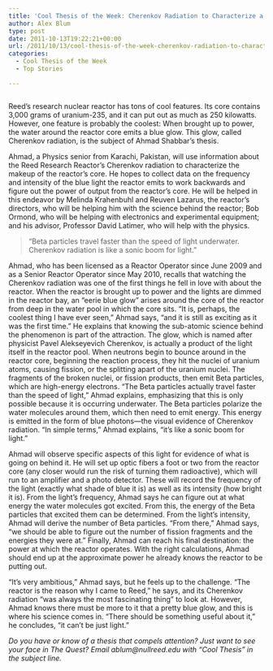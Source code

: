 ```yaml
---
title: 'Cool Thesis of the Week: Cherenkov Radiation to Characterize a Reactor'
author: Alex Blum
type: post
date: 2011-10-13T19:22:21+00:00
url: /2011/10/13/cool-thesis-of-the-week-cherenkov-radiation-to-characterize-a-reactor/
categories:
  - Cool Thesis of the Week
  - Top Stories

---
```

_<a href="http://www.reedquest.org/2011/10/cool-thesis-of-the-week-cherenkov-radiation-to-characterize-a-reactor/ctw-ahmad/" rel="attachment wp-att-1367"><img class="aligncenter size-full wp-image-1367" title="CTW Ahmad" src="https://i2.wp.com/www.reedquest.org/wp-content/uploads/2012/02/CTW-Ahmad.png?resize=770%2C430" alt="" data-recalc-dims="1" /></a>_

Reed&#8217;s research nuclear reactor has tons of cool features. Its core contains 3,000 grams of uranium-235, and it can put out as much as 250 kilowatts. However, one feature is probably the coolest: When brought up to power, the water around the reactor core emits a blue glow. This glow, called Cherenkov radiation, is the subject of Ahmad Shabbar&#8217;s thesis.

Ahmad, a Physics senior from Karachi, Pakistan, will use information about the Reed Research Reactor&#8217;s Cherenkov radiation to characterize the makeup of the reactor&#8217;s core. He hopes to collect data on the frequency and intensity of the blue light the reactor emits to work backwards and figure out the power of output from the reactor&#8217;s core. He will be helped in this endeavor by Melinda Krahenbuhl and Reuven Lazarus, the reactor&#8217;s directors, who will be helping him with the science behind the reactor; Bob Ormond, who will be helping with electronics and experimental equipment; and his advisor, Professor David Latimer, who will help with the physics.

> “Beta particles travel faster than the speed of light underwater. Cherenkov radiation is like a sonic boom for light.”

Ahmad, who has been licensed as a Reactor Operator since June 2009 and as a Senior Reactor Operator since May 2010, recalls that watching the Cherenkov radiation was one of the first things he fell in love with about the reactor. When the reactor is brought up to power and the lights are dimmed in the reactor bay, an “eerie blue glow” arises around the core of the reactor from deep in the water pool in which the core sits. “It is, perhaps, the coolest thing I have ever seen,” Ahmad says, “and it is still as exciting as it was the first time.” He explains that knowing the sub-atomic science behind the phenomenon is part of the attraction. The glow, which is named after physicist Pavel Alekseyevich Cherenkov, is actually a product of the light itself in the reactor pool. When neutrons begin to bounce around in the reactor core, beginning the reaction process, they hit the nuclei of uranium atoms, causing fission, or the splitting apart of the uranium nuclei. The fragments of the broken nuclei, or fission products, then emit Beta particles, which are high-energy electrons. “The Beta particles actually travel faster than the speed of light,” Ahmad explains, emphasizing that this is only possible because it is occurring underwater. The Beta particles polarize the water molecules around them, which then need to emit energy. This energy is emitted in the form of blue photons—the visual evidence of Cherenkov radiation. “In simple terms,” Ahmad explains, “it&#8217;s like a sonic boom for light.”

Ahmad will observe specific aspects of this light for evidence of what is going on behind it. He will set up optic fibers a foot or two from the reactor core (any closer would run the risk of turning them radioactive), which will run to an amplifier and a photo detector. These will record the frequency of the light (exactly what shade of blue it is) as well as its intensity (how bright it is). From the light&#8217;s frequency, Ahmad says he can figure out at what energy the water molecules got excited. From this, the energy of the Beta particles that excited them can be determined. From the light&#8217;s intensity, Ahmad will derive the number of Beta particles. “From there,” Ahmad says, “we should be able to figure out the number of fission fragments and the energies they were at.” Finally, Ahmad can reach his final destination: the power at which the reactor operates. With the right calculations, Ahmad should end up at the approximate power he already knows the reactor to be putting out.

“It&#8217;s very ambitious,” Ahmad says, but he feels up to the challenge. “The reactor is the reason why I came to Reed,” he says, and its Cherenkov radiation “was always the most fascinating thing” to look at. However, Ahmad knows there must be more to it that a pretty blue glow, and this is where his science comes in. “There should be something useful about it,” he concludes, “it can&#8217;t be just light.”

 _Do you have or know of a thesis that compels attention? Just want to see your face in The Quest? Email_ _&#x61;&#x62;&#x6c;&#x75;&#x6d;&#x40;<span class="oe_displaynone">null</span>&#x72;&#x65;&#x65;&#x64;&#x2e;&#x65;&#x64;&#x75;_ _with “Cool Thesis” in the subject line._